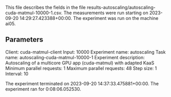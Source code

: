 This file describes the fields in the file results-autoscaling/autoscaling-cuda-matmul-10000-1.csv.
The measurements were run starting on 2023-09-20 14:29:27.423388+00:00.
The experiment was run on the machine ai05.

## Parameters
Client: cuda-matmul-client
Input: 10000
Experiment name: autoscaling
Task name: autoscaling-cuda-matmul-10000-1
Experiment description: Autoscaling of a multicore GPU app (cuda-matmul) with adapted KaaS
Minimum parallel requests: 1
Maximum parallel requests: 48
Step size: 1
Interval: 10


The experiment terminated on 2023-09-20 14:37:33.475881+00:00.
The experiment ran for 0:08:06.052530.
